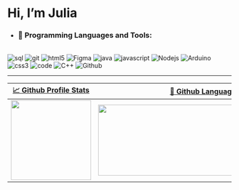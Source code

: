  # Hi, I’m Julia 

-  ### 🚀 Programming Languages and Tools: 
  <div style="display: inline_block"><br>
  <img alt="sql"src="https://img.shields.io/badge/Microsoft_SQL_Server-CC2927?style=flat-square&logo=microsoft-sql-server&logoColor=white">
  <img alt="git" src="https://img.shields.io/badge/-Git-F05032?style=flat-square&logo=git&logoColor=white" />
  <img alt="html5" src="https://img.shields.io/badge/-HTML5-E34F26?style=flat-square&logo=html5&logoColor=white" />
  <img alt="Figma" src="https://img.shields.io/badge/figma-%23F24E1E.svg?style=flat-square&logo=figma&logoColor=white">
  <img alt="java" src="http://img.shields.io/badge/-Java-F89820?style=flat-square&logo=java&logoColor=white">                                       
  <img alt="javascript" src="https://img.shields.io/badge/-JavaScript-eed718?style=flat-square&logo=javascript&logoColor=ffffff">
  <img alt="Nodejs" src="https://img.shields.io/badge/-Nodejs-43853d?style=flat-square&logo=Node.js&logoColor=white"/>
  <img alt="Arduino" src="https://img.shields.io/badge/-Arduino-00979D?style=flat-square&logo=Arduino&logoColor=white">
  <img alt="css3" src = "https://img.shields.io/badge/-CSS3-1572B6?style=flat-square&logo=css3&logoColor=white">
  <img alt="code" src="http://img.shields.io/badge/-VS%20Code-007ACC?style=flat-square&logo=visual%20studio%20code&logoColor=white">
  <img alt="C++" src="https://img.shields.io/badge/c++-%2300599C.svg?style=flat-square&logo=c%2B%2B&logoColor=white">
  <img alt="Github" src="http://img.shields.io/badge/-Github-000000?style=flat-square&logo=github&logoColor=FFFFFF">                                      
</div>
  
  ---
  
   | [📈 Github Profile Stats](https://github.com/juliaenriquetto/github-readme-stats#github-stats-card) | [📓 Github Languages](https://github.com/juliaenriquetto/github-readme-stats#top-languages-card) |
| :---: | :---: |
| <img height="180" src="https://github-readme-stats.vercel.app/api?username=juliaenriquetto&show_icons=true&theme=radical" /> | <img height="160" width="480"  src="https://github-readme-stats.vercel.app/api/top-langs/?username=juliaenriquetto&theme=radical&layout=compact" /> |


<!---
juliaenriquetto/juliaenriquetto is a ✨ special ✨ repository because its `README.md` (this file) appears on your GitHub profile.
You can click the Preview link to take a look at your changes.
--->
